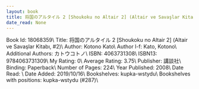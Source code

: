 ```yaml
---
layout: book
title: 将国のアルタイル 2 [Shoukoku no Altair 2] (Altair ve Savaşlar Kitabı,  no. 2)
date_read: None
---
```


Book Id: 18068359\ 
Title: 将国のアルタイル 2 [Shoukoku no Altair 2] (Altair ve Savaşlar Kitabı, #2)\ 
Author: Kotono Kato\ 
Author l-f: Kato, Kotono\ 
Additional Authors: カトウコトノ\ 
ISBN: 4063731308\ 
ISBN13: 9784063731309\ 
My Rating: 0\ 
Average Rating: 3.75\ 
Publisher: 講談社\ 
Binding: Paperback\ 
Number of Pages: 224\ 
Year Published: 2008\ 
Date Read: \ 
Date Added: 2019/10/16\ 
Bookshelves: kupka-wstydu\ 
Bookshelves with positions: kupka-wstydu (#287)\ 

